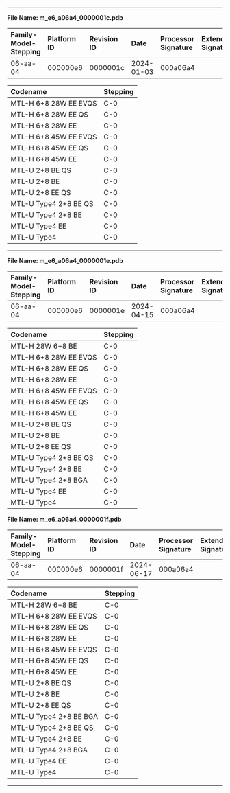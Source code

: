 ___  
**File Name: m_e6_a06a4_0000001c.pdb**  
  
 | Family-Model-Stepping | Platform ID | Revision ID | Date | Processor Signature | Extended Signature |  
 | :--------------------- | :----------- | :----------- | :---- | :------------------- | :------------------ |  
 | 06-aa-04 | 000000e6 | 0000001c | 2024-01-03 | 000a06a4 |  |  
  
 | Codename | Stepping |  
 | :--- | :--- |  
 | MTL-H 6+8 28W EE EVQS | C-0 |  
 | MTL-H 6+8 28W EE QS | C-0 |  
 | MTL-H 6+8 28W EE | C-0 |  
 | MTL-H 6+8 45W EE EVQS | C-0 |  
 | MTL-H 6+8 45W EE QS | C-0 |  
 | MTL-H 6+8 45W EE | C-0 |  
 | MTL-U 2+8 BE QS | C-0 |  
 | MTL-U 2+8 BE | C-0 |  
 | MTL-U 2+8 EE QS | C-0 |  
 | MTL-U Type4 2+8 BE QS | C-0 |  
 | MTL-U Type4 2+8 BE | C-0 |  
 | MTL-U Type4 EE | C-0 |  
 | MTL-U Type4 | C-0 |  
  
___  

**File Name: m_e6_a06a4_0000001e.pdb**  
  
 | Family-Model-Stepping | Platform ID | Revision ID | Date | Processor Signature | Extended Signature |  
 | :--------------------- | :----------- | :----------- | :---- | :------------------- | :------------------ |  
 | 06-aa-04 | 000000e6 | 0000001e | 2024-04-15 | 000a06a4 |  |  
  
 | Codename | Stepping |  
 | :--- | :--- |  
 | MTL-H 28W 6+8 BE | C-0 |  
 | MTL-H 6+8 28W EE EVQS | C-0 |  
 | MTL-H 6+8 28W EE QS | C-0 |  
 | MTL-H 6+8 28W EE | C-0 |  
 | MTL-H 6+8 45W EE EVQS | C-0 |  
 | MTL-H 6+8 45W EE QS | C-0 |  
 | MTL-H 6+8 45W EE | C-0 |  
 | MTL-U 2+8 BE QS | C-0 |  
 | MTL-U 2+8 BE | C-0 |  
 | MTL-U 2+8 EE QS | C-0 |  
 | MTL-U Type4 2+8 BE QS | C-0 |  
 | MTL-U Type4 2+8 BE | C-0 |  
 | MTL-U Type4 2+8 BGA | C-0 |  
 | MTL-U Type4 EE | C-0 |  
 | MTL-U Type4 | C-0 |  
**File Name: m_e6_a06a4_0000001f.pdb**

 | Family-Model-Stepping | Platform ID | Revision ID | Date | Processor Signature | Extended Signature |
 | :--------------------- | :----------- | :----------- | :---- | :------------------- | :------------------ |
 | 06-aa-04 | 000000e6 | 0000001f | 2024-06-17 | 000a06a4 |  |

 | Codename | Stepping |
 | :--- | :--- |
 | MTL-H 28W 6+8 BE | C-0 |
 | MTL-H 6+8 28W EE EVQS | C-0 |
 | MTL-H 6+8 28W EE QS | C-0 |
 | MTL-H 6+8 28W EE | C-0 |
 | MTL-H 6+8 45W EE EVQS | C-0 |
 | MTL-H 6+8 45W EE QS | C-0 |
 | MTL-H 6+8 45W EE | C-0 |
 | MTL-U 2+8 BE QS | C-0 |
 | MTL-U 2+8 BE | C-0 |
 | MTL-U 2+8 EE QS | C-0 |
 | MTL-U Type4 2+8 BE BGA | C-0 |
 | MTL-U Type4 2+8 BE QS | C-0 |
 | MTL-U Type4 2+8 BE | C-0 |
 | MTL-U Type4 2+8 BGA | C-0 |
 | MTL-U Type4 EE | C-0 |
 | MTL-U Type4 | C-0 |
___  
